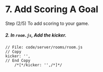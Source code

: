 # 7. Add Scoring A Goal

Step (2/5) To add scoring to your game. 

##### 2. In `room.js`, Add the kicker.

```
// File: code/server/rooms/room.js
// Copy
kicker: '',
// End Copy
	/*[*/kicker: '',/*]*/
```